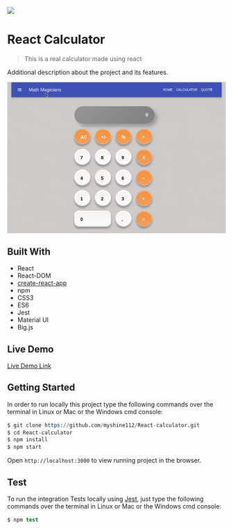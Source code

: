 ![](https://img.shields.io/badge/Microverse-blueviolet)

# React Calculator

> This is a real calculator made using react

Additional description about the project and its features.

<img src="./assets/calculator.gif" alt="Screenshot" style="margin: auto; display: block">

## Built With

- React
- React-DOM
- [create-react-app](https://github.com/facebook/create-react-app)
- npm
- CSS3
- ES6
- Jest
- Material UI
- Big.js

## Live Demo

[Live Demo Link](https://react-calculator-g.herokuapp.com/)

## Getting Started

In order to run locally this project type the following commands over the terminal in Linux or Mac or the Windows cmd console:

```s
$ git clone https://github.com/myshine112/React-calculator.git
$ cd React-calculator
$ npm install
$ npm start

```

Open `http://localhost:3000` to view running project in the browser.

## Test

To run the integration Tests locally using [Jest](https://jestjs.io/), just type the following commands over the terminal in Linux or Mac or the Windows cmd console:

```s
$ npm test

```
